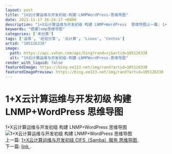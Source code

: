 ```yaml
---
layout: post
title: "1X云计算运维与开发初级-构建-LNMPWordPress-思维导图"
date: 2021-11-17 16:24:17 +0800
description: "1+X云计算运维与开发初级 构建 LNMP+WordPress  思维导图上一篇: 1+X云计算运维"
keywords: "搭建lnmp思维导图"
categories: ['未分类']
tags: ['运维', '经验分享', '云计算', 'Linux', 'Centos']
artid: "105126338"
image:
  path: https://api.vvhan.com/api/bing?rand=sj&artid=105126338
  alt: "1X云计算运维与开发初级-构建-LNMPWordPress-思维导图"
render_with_liquid: false
featuredImage: https://bing.ee123.net/img/rand?artid=105126338
featuredImagePreview: https://bing.ee123.net/img/rand?artid=105126338
---
```


<div class="blog-content-box">
 <div class="article-header-box">
  <div class="article-header">
   <div class="article-title-box">
    <h1 class="title-article" id="articleContentId">
     1+X云计算运维与开发初级 构建 LNMP+WordPress  思维导图
    </h1>
   </div>
  </div>
 </div>
 <article class="baidu_pl">
  <div class="article_content clearfix" id="article_content">
   <link href="../../assets/css/kdoc_html_views-1a98987dfd.css" rel="stylesheet"/>
   <link href="../../assets/css/ck_htmledit_views-704d5b9767.css" rel="stylesheet"/>
   <div class="markdown_views prism-tomorrow-night" id="content_views">
    <svg style="display: none;" xmlns="http://www.w3.org/2000/svg">
     <path d="M5,0 0,2.5 5,5z" id="raphael-marker-block" stroke-linecap="round" style="-webkit-tap-highlight-color: rgba(0, 0, 0, 0);">
     </path>
    </svg>
    <p>
     1+X云计算运维与开发初级 构建 LNMP+WordPress 思维导图
     <br/>
     <img alt="1+X云计算运维与开发初级 构建 LNMP+WordPress  思维导图 " src="https://i-blog.csdnimg.cn/blog_migrate/ce3972203b7d5f1767170e6f39425987.png">
      <br/>
      上一篇:
      <a href="https://blog.csdn.net/weixin_43663238/article/details/105113603">
       1+X云计算运维与开发初级 CIFS（Samba）服务 思维导图
      </a>
      .
      <br/>
      下一篇:
      <a href="https://www.csdn.net/">
       link
      </a>
      .
     </img>
    </p>
   </div>
   <link href="../../assets/css/markdown_views-a5d25dd831.css" rel="stylesheet"/>
   <link href="../../assets/css/style-e504d6a974.css" rel="stylesheet"/>
  </div>
 </article>
 <p alt="68747470733a2f2f626c6f672e:6373646e2e6e65742f77656978696e5f34333636333233382f:61727469636c652f64657461696c732f313035313236333338" class_="artid" style="display:none">
 </p>
</div>

